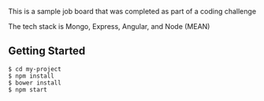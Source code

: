 This is a sample job board that was completed as part of a coding challenge

The tech stack is Mongo, Express, Angular, and Node (MEAN)

## Getting Started

```
$ cd my-project
$ npm install
$ bower install
$ npm start
```



